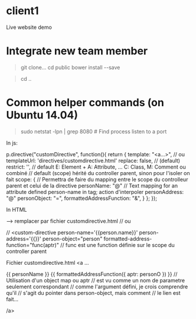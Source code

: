 # client1
Live website demo

# Integrate new team member
>git clone...
>cd public
>bower install --save

>cd ..

# Common helper commands (on Ubuntu 14.04)
>  sudo netstat -lpn | grep 8080   # Find process listen to a port

In js:

p.directive("customDirective", function(){
   return {
      template: "<a...>",
      // ou templateUrl: 'directives/customdirective.html'
      replace: false, // (default)
      restrict: '', // default E: Element + A: Attribute, ... C: Class, M: Comment ou combiné 
      // default (scope) hérité du controller parent, sinon pour l'isoler on fait 
      scope: {   // Permettra de faire du mapping entre le scope du controlleur parent et celui de la directive
         personName: "@"  // Text mapping for an attribute defined person-name in tag; action d'interpoler
         personAddress: "@" 
         personObject: "=",
         formattedAddressFunction: "&",
      } 
   };
});

In HTML

<custom-directive></custom-directive>  --> remplacer par fichier customdirective.html
// ou <div custom-directive></div> 
// 
<custom-directive 
   person-name='{{person.name}}' 
   person-address='{{}}'
   person-object="person"
   formatted-address-function="func(aptr)" // func est une function définie sur le scope du controller parent 
</custom-directive>

Fichier customdirective.html
<a ...

   {{ personName }}
   {{ formattedAddressFunction({ aptr: personO })  }}  // Utilisation d'un object map ou aptr 
                                                       // est vu comme un nom de parametre seulement correspondant
                                                       // comme l'argument défini, je crois comprendre qu'il 
                                                       // s'agit du pointer dans person-object, mais comment
                                                       // le lien est fait...

/a>

